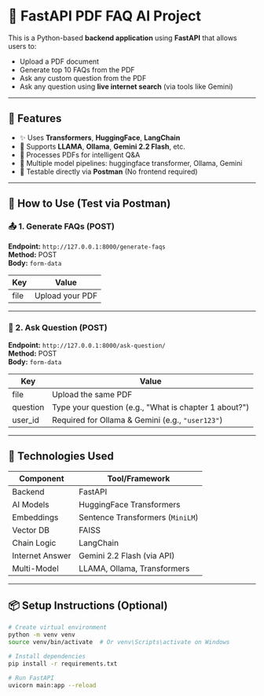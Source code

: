 # 🧠 FastAPI PDF FAQ AI Project

This is a Python-based **backend application** using **FastAPI** that allows users to:

- Upload a PDF document
- Generate top 10 FAQs from the PDF
- Ask any custom question from the PDF
- Ask any question using **live internet search** (via tools like Gemini)

---

## 🚀 Features

- ✨ Uses **Transformers**, **HuggingFace**, **LangChain**
- 🤖 Supports **LLAMA**, **Ollama**, **Gemini 2.2 Flash**, etc.
- 📄 Processes PDFs for intelligent Q&A
- 🔁 Multiple model pipelines: huggingface transformer, Ollama, Gemini
- 🧪 Testable directly via **Postman** (No frontend required)

---

## 🧪 How to Use (Test via Postman)

### 📤 1. Generate FAQs (POST)

**Endpoint:** `http://127.0.0.1:8000/generate-faqs`  
**Method:** POST  
**Body:** `form-data`

| Key  | Value            |
|------|------------------|
| file | Upload your PDF |

---

### 🧠 2. Ask Question (POST)

**Endpoint:** `http://127.0.0.1:8000/ask-question/`  
**Method:** POST  
**Body:** `form-data`

| Key       | Value                                        |
|-----------|----------------------------------------------|
| file      | Upload the same PDF                          |
| question  | Type your question (e.g., "What is chapter 1 about?") |
| user_id   | Required for Ollama & Gemini (e.g., `"user123"`) |

---

## 🧰 Technologies Used

| Component       | Tool/Framework              |
|-----------------|-----------------------------|
| Backend         | FastAPI                     |
| AI Models       | HuggingFace Transformers    |
| Embeddings      | Sentence Transformers (`MiniLM`) |
| Vector DB       | FAISS                       |
| Chain Logic     | LangChain                   |
| Internet Answer | Gemini 2.2 Flash (via API)  |
| Multi-Model     | LLAMA, Ollama, Transformers |

---

## 📦 Setup Instructions (Optional)

```bash
# Create virtual environment
python -m venv venv
source venv/bin/activate  # Or venv\Scripts\activate on Windows

# Install dependencies
pip install -r requirements.txt

# Run FastAPI
uvicorn main:app --reload
